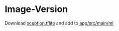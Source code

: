 # Image-Version
Download [xception.tflite](https://drive.google.com/file/d/1J45qS-IOX2E5kV8l5wDYbdYDWsi1nnwf/view?usp=sharing) and add to [app/src/main/ml](app/src/main/ml)
